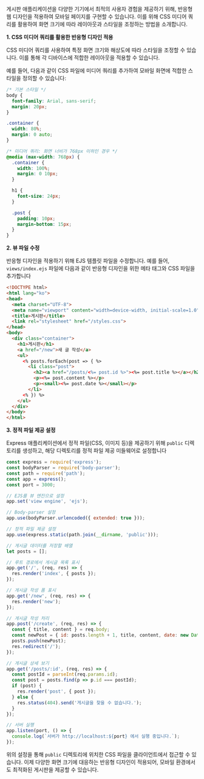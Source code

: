 게시판 애플리케이션을 다양한 기기에서 최적의 사용자 경험을 제공하기 위해, 반응형 웹 디자인을 적용하여 모바일 페이지를 구현할 수 있습니다. 이를 위해 CSS 미디어 쿼리를 활용하여 화면 크기에 따라 레이아웃과 스타일을 조정하는 방법을 소개합니다.

**1. CSS 미디어 쿼리를 활용한 반응형 디자인 적용**

CSS 미디어 쿼리를 사용하여 특정 화면 크기와 해상도에 따라 스타일을 조정할 수 있습니다. 이를 통해 각 디바이스에 적합한 레이아웃을 적용할 수 있습니다. 

예를 들어, 다음과 같이 CSS 파일에 미디어 쿼리를 추가하여 모바일 화면에 적합한 스타일을 정의할 수 있습니다:

```css
/* 기본 스타일 */
body {
  font-family: Arial, sans-serif;
  margin: 20px;
}

.container {
  width: 80%;
  margin: 0 auto;
}

/* 미디어 쿼리: 화면 너비가 768px 이하인 경우 */
@media (max-width: 768px) {
  .container {
    width: 100%;
    margin: 0 10px;
  }

  h1 {
    font-size: 24px;
  }

  .post {
    padding: 10px;
    margin-bottom: 15px;
  }
}
```

**2. 뷰 파일 수정**

반응형 디자인을 적용하기 위해 EJS 템플릿 파일을 수정합니다. 예를 들어, `views/index.ejs` 파일에 다음과 같이 반응형 디자인을 위한 메타 태그와 CSS 파일을 추가합니다

```html
<!DOCTYPE html>
<html lang="ko">
<head>
  <meta charset="UTF-8">
  <meta name="viewport" content="width=device-width, initial-scale=1.0">
  <title>게시판</title>
  <link rel="stylesheet" href="/styles.css">
</head>
<body>
  <div class="container">
    <h1>게시판</h1>
    <a href="/new">새 글 작성</a>
    <ul>
      <% posts.forEach(post => { %>
        <li class="post">
          <h2><a href="/posts/<%= post.id %>"><%= post.title %></a></h2>
          <p><%= post.content %></p>
          <p><small><%= post.date %></small></p>
        </li>
      <% }) %>
    </ul>
  </div>
</body>
</html>
```

**3. 정적 파일 제공 설정**

Express 애플리케이션에서 정적 파일(CSS, 이미지 등)을 제공하기 위해 `public` 디렉토리를 생성하고, 해당 디렉토리를 정적 파일 제공 미들웨어로 설정합니다

```javascript
const express = require('express');
const bodyParser = require('body-parser');
const path = require('path');
const app = express();
const port = 3000;

// EJS를 뷰 엔진으로 설정
app.set('view engine', 'ejs');

// Body-parser 설정
app.use(bodyParser.urlencoded({ extended: true }));

// 정적 파일 제공 설정
app.use(express.static(path.join(__dirname, 'public')));

// 게시글 데이터를 저장할 배열
let posts = [];

// 루트 경로에서 게시글 목록 표시
app.get('/', (req, res) => {
  res.render('index', { posts });
});

// 게시글 작성 폼 표시
app.get('/new', (req, res) => {
  res.render('new');
});

// 게시글 작성 처리
app.post('/create', (req, res) => {
  const { title, content } = req.body;
  const newPost = { id: posts.length + 1, title, content, date: new Date().toLocaleString() };
  posts.push(newPost);
  res.redirect('/');
});

// 게시글 상세 보기
app.get('/posts/:id', (req, res) => {
  const postId = parseInt(req.params.id);
  const post = posts.find(p => p.id === postId);
  if (post) {
    res.render('post', { post });
  } else {
    res.status(404).send('게시글을 찾을 수 없습니다.');
  }
});

// 서버 실행
app.listen(port, () => {
  console.log(`서버가 http://localhost:${port} 에서 실행 중입니다.`);
});
```


위의 설정을 통해 `public` 디렉토리에 위치한 CSS 파일을 클라이언트에서 접근할 수 있습니다. 이제 다양한 화면 크기에 대응하는 반응형 디자인이 적용되어, 모바일 환경에서도 최적화된 게시판을 제공할 수 있습니다.